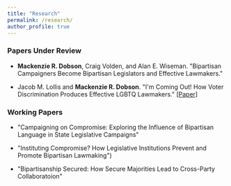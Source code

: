 ```yaml
---
title: "Research"
permalink: /research/
author_profile: true
---
```


### Papers Under Review 

- **Mackenzie R. Dobson**, Craig Volden, and Alan E. Wiseman. "Bipartisan Campaigners Become Bipartisan Legislators and Effective Lawmakers."
  
- Jacob M. Lollis and **Mackenzie R. Dobson**. "I'm Coming Out! How Voter Discrimination Produces Effective LGBTQ Lawmakers." [[Paper]](/files/I'mComingOut.pdf)



### Working Papers

- "Campaigning on Compromise: Exploring the Influence of Bipartisan Language in State Legislative Campaigns" 

- "Instituting Compromise? How Legislative Institutions Prevent and Promote Bipartisan Lawmaking")
  
- "Bipartisanship Secured: How Secure Majorities Lead to Cross-Party Collaboratoion"


